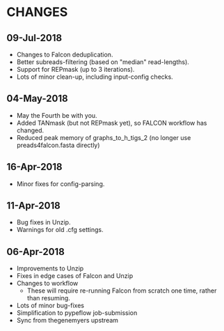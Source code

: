 CHANGES
===========
09-Jul-2018
-----------
* Changes to Falcon deduplication.
* Better subreads-filtering (based on "median" read-lengths).
* Support for REPmask (up to 3 iterations).
* Lots of minor clean-up, including input-config checks.

04-May-2018
-----------
* May the Fourth be with you.
* Added TANmask (but not REPmask yet), so FALCON workflow has changed.
* Reduced peak memory of graphs_to_h_tigs_2 (no longer use preads4falcon.fasta directly)

16-Apr-2018
-----------
* Minor fixes for config-parsing.

11-Apr-2018
-----------
* Bug fixes in Unzip.
* Warnings for old .cfg settings.

06-Apr-2018
-----------
* Improvements to Unzip
* Fixes in edge cases of Falcon and Unzip
* Changes to workflow
  * These will require re-running Falcon from scratch one time, rather than resuming.
* Lots of minor bug-fixes
* Simplification to pypeflow job-submission
* Sync from thegenemyers upstream
